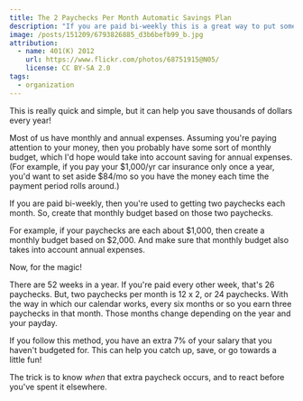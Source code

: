 ```yaml
---
title: The 2 Paychecks Per Month Automatic Savings Plan
description: "If you are paid bi-weekly this is a great way to put some extra cash in your pocket without doing much."
image: /posts/151209/6793826885_d3b6befb99_b.jpg
attribution:
  - name: 401(K) 2012
    url: https://www.flickr.com/photos/68751915@N05/
    license: CC BY-SA 2.0
tags:
  - organization
---
```


This is really quick and simple, but it can help you save thousands of dollars every year!

Most of us have monthly and annual expenses. Assuming you're paying attention to your money, then you probably have some sort of monthly budget, which I'd hope would take into account saving for annual expenses. (For example, if you pay your $1,000/yr car insurance only once a year, you'd want to set aside $84/mo so you have the money each time the payment period rolls around.)

If you are paid bi-weekly, then you're used to getting two paychecks each month. So, create that monthly budget based on those two paychecks.

For example, if your paychecks are each about $1,000, then create a monthly budget based on $2,000. And make sure that monthly budget also takes into account annual expenses.

Now, for the magic!

There are 52 weeks in a year. If you're paid every other week, that's 26 paychecks. But, two paychecks per month is 12 x 2, or 24 paychecks. With the way in which our calendar works, every six months or so you earn three paychecks in that month. Those months change depending on the year and your payday.

If you follow this method, you have an extra 7% of your salary that you haven't budgeted for. This can help you catch up, save, or go towards a little fun!

The trick is to know _when_ that extra paycheck occurs, and to react before you've spent it elsewhere.
